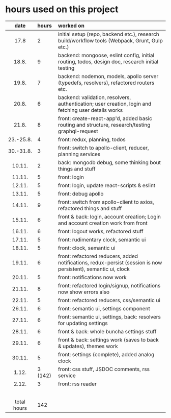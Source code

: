 # hours used on this project

| date          | hours   | worked on |
| :----:        | :-----  | :-----    |
| 17.8          | 2       | initial setup (repo, backend etc.), research build/workflow tools (Webpack, Grunt, Gulp etc.) |
| 18.8.         | 9       | backend: mongoose, eslint config, initial routing, todos, design doc, research initial testing |
| 19.8.         | 7       | backend: nodemon, models, apollo server (typedefs, resolvers), refactored routers etc. |
| 20.8.         | 6       | backend: validation, resolvers, authentication; user creation, login and fetching user details works |
| 21.8.         | 8       | front: create-react-app'd, added basic routing and structure, research/testing graphql-request |
| 23.-25.8.     | 4       | front: redux, planning, todos |
| 30.-31.8.     | 3       | front: switch to apollo-client, reducer, planning services |
| 10.11.        | 2       | back: mongodb debug, some thinking bout things and stuff |
| 11.11.        | 5       | front: login |
| 12.11.        | 5       | front: login, update react-scripts & eslint |
| 13.11.        | 5       | front: debug apollo |
| 14.11.        | 9       | front: switch from apollo-client to axios, refactored things and stuff |
| 15.11.        | 6       | front & back: login, account creation; Login and account creation work from front |
| 16.11.        | 6       | front: logout works, refactored stuff |
| 17.11.        | 5       | front: rudimentary clock, semantic ui |
| 18.11.        | 5       | front: clock, semantic ui |
| 19.11.        | 6       | front: refactored reducers, added notifications, redux-persist (session is now persistent), semantic ui, clock |
| 20.11.        | 5       | front: notifications now work |
| 21.11.        | 8       | front: refactored login/signup, notifications now show errors also |
| 22.11.        | 5       | front: refactored reducers, css/semantic ui |
| 26.11.        | 6       | front: semantic ui, settings component |
| 27.11.        | 6       | front: semantic ui, settings, back: resolvers for updating settings  |
| 28.11.        | 6       | front & back: whole buncha settings stuff |
| 29.11.        | 6       | front & back: settings work (saves to back & updates), themes work |
| 30.11.        | 5       | front: settings (complete), added analog clock |
| 1.12.         | 3 (142) | front: css stuff, JSDOC comments, rss service |
| 2.12.         | 3       | front: rss reader |
|               |         |           |
|               |         |           |
|               |         |           |
|               |         |           |
|               |         |           |
| total hours   | 142